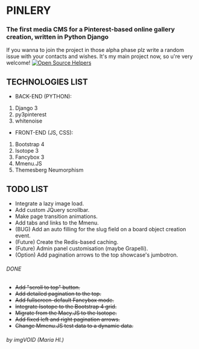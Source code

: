 # PINLERY 
### The first media CMS for a Pinterest-based online gallery creation, written in Python Django

If you wanna to join the project in those alpha phase plz write a random issue with your contacts and wishes. It's my main project now, so u're very welcome! 
[![Open Source Helpers](https://www.codetriage.com/imgvoid/pinlery/badges/users.svg)](https://www.codetriage.com/imgvoid/pinlery)

## TECHNOLOGIES LIST
* BACK-END (PYTHON):
1. Django 3
2. py3pinterest
3. whitenoise
* FRONT-END (JS, CSS):
1. Bootstrap 4
2. Isotope 3
3. Fancybox 3
4. Mmenu.JS
5. Themesberg Neumorphism 

## TODO LIST
* Integrate a lazy image load.
* Add custom JQuery scrollbar.
* Make page transition animations.
* Add tabs and links to the Mmenu. 
* (BUG) Add an auto filling for the slug field on a board object creation event.
* (Future) Create the Redis-based caching.
* (Future) Admin panel customisation (maybe Grapelli).
* (Option) Add pagination arrows to the top showcase's jumbotron.
###### DONE
* ~~Add "scroll to top" button.~~
* ~~Add detailed pagination to the top.~~
* ~~Add fullscreen-default Fancybox mode.~~
* ~~Integrate Isotope to the Bootstrap 4 grid.~~
* ~~Migrate from the Macy.JS to the Isotope.~~
* ~~Add fixed left and right pagination arrows.~~
* ~~Change Mmenu.JS test data to a dynamic data.~~

###### by imgVOID (Maria Hl.)